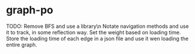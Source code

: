 # graph-po

TODO:
  Remove BFS and use a library\n
  Notate navigation methods and use it to track, in some reflection way.
  Set the weight based on loading time.
  Store the loading time of each edge in a json file and use it wen loading the entire graph.
